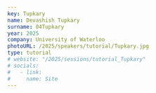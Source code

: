 ```yaml
---
key: Tupkary
name: Devashish Tupkary
surname: 04Tupkary
year: 2025
company: University of Waterloo
photoURL: /2025/speakers/tutorial/Tupkary.jpg
type: tutorial
# website: "/2025/sessions/tutorial_Tupkary"
# socials:
#   - link:
#     name: Site
---
```

